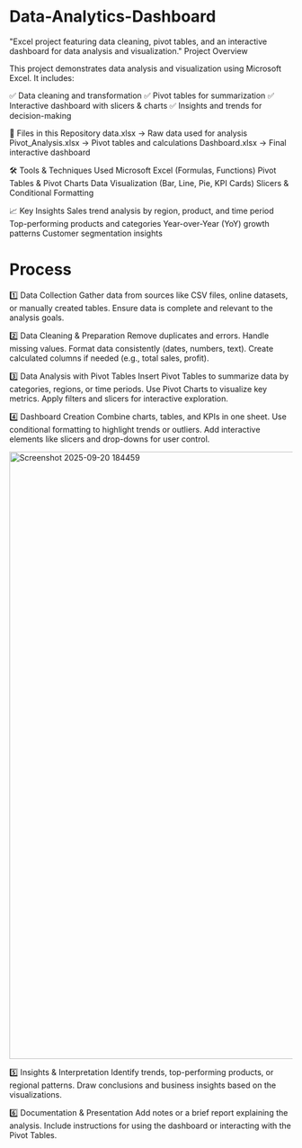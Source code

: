 # Data-Analytics-Dashboard
"Excel project featuring data cleaning, pivot tables, and an interactive dashboard for data analysis and visualization."
Project Overview

This project demonstrates data analysis and visualization using Microsoft Excel.
It includes:

✅ Data cleaning and transformation
✅ Pivot tables for summarization
✅ Interactive dashboard with slicers & charts
✅ Insights and trends for decision-making

📂 Files in this Repository
data.xlsx → Raw data used for analysis
Pivot_Analysis.xlsx → Pivot tables and calculations
Dashboard.xlsx → Final interactive dashboard

🛠 Tools & Techniques Used
Microsoft Excel (Formulas, Functions)
Pivot Tables & Pivot Charts
Data Visualization (Bar, Line, Pie, KPI Cards)
Slicers & Conditional Formatting

📈 Key Insights
Sales trend analysis by region, product, and time period
Top-performing products and categories
Year-over-Year (YoY) growth patterns
Customer segmentation insights

# Process
1️⃣ Data Collection
Gather data from sources like CSV files, online datasets, or manually created tables.
Ensure data is complete and relevant to the analysis goals.

2️⃣ Data Cleaning & Preparation
Remove duplicates and errors.
Handle missing values.
Format data consistently (dates, numbers, text).
Create calculated columns if needed (e.g., total sales, profit).

3️⃣ Data Analysis with Pivot Tables
Insert Pivot Tables to summarize data by categories, regions, or time periods.
Use Pivot Charts to visualize key metrics.
Apply filters and slicers for interactive exploration.

4️⃣ Dashboard Creation
Combine charts, tables, and KPIs in one sheet.
Use conditional formatting to highlight trends or outliers.
Add interactive elements like slicers and drop-downs for user control.

<img width="1920" height="1080" alt="Screenshot 2025-09-20 184459" src="https://github.com/user-attachments/assets/0898ec5b-2515-478f-984c-e633e92a561c" />


5️⃣ Insights & Interpretation
Identify trends, top-performing products, or regional patterns.
Draw conclusions and business insights based on the visualizations.

6️⃣ Documentation & Presentation
Add notes or a brief report explaining the analysis.
Include instructions for using the dashboard or interacting with the Pivot Tables.
